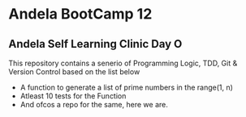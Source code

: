#  Andela BootCamp 12
## Andela Self Learning Clinic Day O

This repository contains a senerio of Programming Logic, TDD, Git & Version Control based on the list below

- A function to generate a list of prime numbers in the range(1, n)
- Atleast 10 tests for the Function
- And ofcos a repo for the same, here we are.
